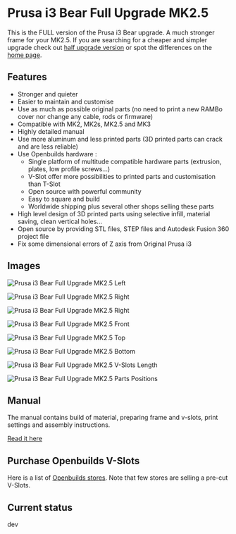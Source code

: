 # Prusa i3 Bear Full Upgrade MK2.5

This is the FULL version of the Prusa i3 Bear upgrade. A much stronger frame for your MK2.5. If you are searching for a cheaper and simpler upgrade check out [half upgrade version](/half_upgrade/) or spot the differences on the [home page](https://github.com/gregsaun/prusa_i3_bear_upgrade/tree/dev/).


## Features

* Stronger and quieter
* Easier to maintain and customise
* Use as much as possible original parts (no need to print a new RAMBo cover nor change any cable, rods or firmware)
* Compatible with MK2, MK2s, MK2.5 and MK3
* Highly detailed manual
* Use more aluminum and less printed parts (3D printed parts can crack and are less reliable)
* Use Openbuilds hardware :
  * Single platform of multitude compatible hardware parts (extrusion, plates, low profile screws...)
  * V-Slot offer more possibilities to printed parts and customisation than T-Slot
  * Open source with powerful community
  * Easy to square and build
  * Worldwide shipping plus several other shops selling these parts
* High level design of 3D printed parts using selective infill, material saving, clean vertical holes...
* Open source by providing STL files, STEP files and Autodesk Fusion 360 project file
* Fix some dimensional errors of Z axis from Original Prusa i3


## Images

![Prusa i3 Bear Full Upgrade MK2.5 Left](img/3d_rendering/home_left.png)

![Prusa i3 Bear Full Upgrade MK2.5 Right](img/3d_rendering/home_right.png)

![Prusa i3 Bear Full Upgrade MK2.5 Right](img/3d_rendering/right.png)

![Prusa i3 Bear Full Upgrade MK2.5 Front](img/3d_rendering/front.png)

![Prusa i3 Bear Full Upgrade MK2.5 Top](img/3d_rendering/top.png)

![Prusa i3 Bear Full Upgrade MK2.5 Bottom](img/3d_rendering/bottom.png)

![Prusa i3 Bear Full Upgrade MK2.5 V-Slots Length](doc/vslots_length.png)

![Prusa i3 Bear Full Upgrade MK2.5 Parts Positions](doc/parts_positions.png)


## Manual

The manual contains build of material, preparing frame and v-slots, print settings and assembly instructions.

[Read it here](manual/)


## Purchase Openbuilds V-Slots

Here is a list of [Openbuilds stores](/doc/openbuilds_stores_list.md). Note that few stores are selling a pre-cut V-Slots.


## Current status

dev
